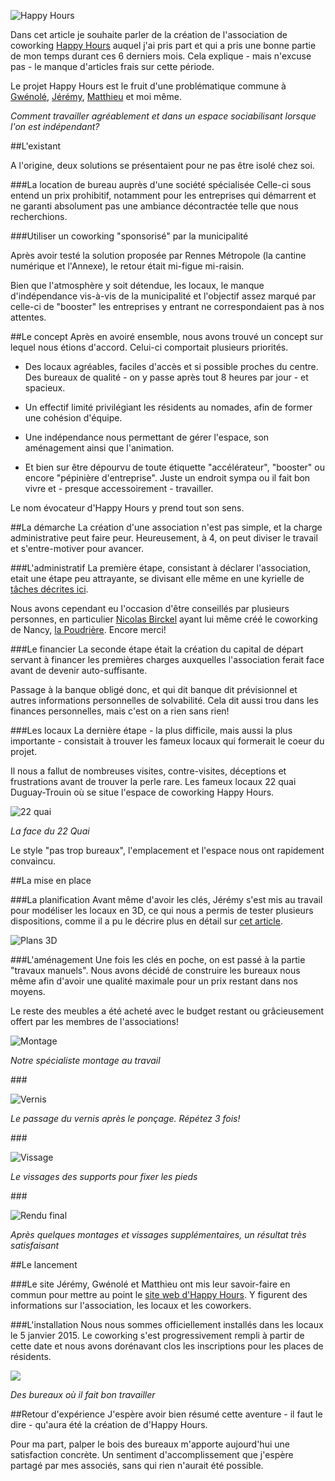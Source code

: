 ![Happy Hours](http://i.imgur.com/h0P5QfC.jpg)

Dans cet article je souhaite parler de la création de l'association de coworking [Happy Hours](http://happyh0urs.com) auquel j'ai pris part et qui a pris une bonne partie de mon temps durant ces 6 derniers mois. Cela explique - mais n'excuse pas - le manque d'articles frais sur cette période.

Le projet Happy Hours est le fruit d'une problématique commune à [Gwénolé](http://gweno.net), [Jérémy](http://jeremypaul.me), [Matthieu](http://matthieu-schneider.fr) et moi même. 

*Comment travailler agréablement et dans un espace sociabilisant lorsque l'on est indépendant?*

##L'existant

A l'origine, deux solutions se présentaient pour ne pas être isolé chez soi.

###La location de bureau auprès d'une société spécialisée
Celle-ci sous entend un prix prohibitif, notamment pour les entreprises qui démarrent et ne garanti absolument pas une ambiance décontractée telle que nous recherchions.

###Utiliser un coworking "sponsorisé" par la municipalité

Après avoir testé la solution proposée par Rennes Métropole (la cantine numérique et l'Annexe), le retour était mi-figue mi-raisin. 

Bien que l'atmosphère y soit détendue, les locaux, le manque d'indépendance vis-à-vis de la municipalité et l'objectif assez marqué par celle-ci de "booster" les entreprises y entrant ne correspondaient pas à nos attentes.

##Le concept
Après en avoiré ensemble, nous avons trouvé un concept sur lequel nous étions d'accord. Celui-ci comportait plusieurs priorités. 

- Des locaux agréables, faciles d'accès et si possible proches du centre. Des bureaux de qualité - on y passe après tout 8 heures par jour - et spacieux. 

- Un effectif limité privilégiant les résidents au nomades, afin de former une cohésion d'équipe.

- Une indépendance nous permettant de gérer l'espace, son aménagement ainsi que l'animation. 

- Et bien sur être dépourvu de toute étiquette "accélérateur", "booster" ou encore "pépinière d'entreprise". Juste un endroit sympa ou il fait bon vivre et - presque accessoirement - travailler. 

Le nom évocateur d'Happy Hours y prend tout son sens.


##La démarche
La création d'une association n'est pas simple, et la charge administrative peut faire peur. Heureusement, à 4, on peut diviser le travail et s'entre-motiver pour avancer.

###L'administratif
La première étape, consistant à déclarer l'association, etait une étape peu attrayante, se divisant elle même en une kyrielle de [tâches décrites ici](http://vosdroits.service-public.fr/associations/F3109.xhtml). 

Nous avons cependant eu l'occasion d'être conseillés par plusieurs personnes, en particulier [Nicolas Birckel](http://www.nicolas-birckel.fr/) ayant lui même créé le coworking de Nancy, [la Poudrière](http://www.poudriere.org/). Encore merci!

###Le financier
La seconde étape était la création du capital de départ servant à financer les premières charges auxquelles l'association ferait face avant de devenir auto-suffisante. 

Passage à la banque obligé donc, et qui dit banque dit prévisionnel et autres informations personnelles de solvabilité. Cela dit aussi trou dans les finances personnelles, mais c'est on a rien sans rien!

###Les locaux
La dernière étape - la plus difficile, mais aussi la plus importante - consistait à trouver les fameux locaux qui formerait le coeur du projet. 

Il nous a fallut de nombreuses visites, contre-visites, déceptions et frustrations avant de trouver la perle rare. Les fameux locaux 22 quai Duguay-Trouin où se situe l'espace de coworking Happy Hours.

![22 quai](http://i.imgur.com/UOBE0Ww.jpg)

*La face du 22 Quai*

Le style "pas trop bureaux", l'emplacement et l'espace nous ont rapidement convaincu.

##La mise en place

###La planification
Avant même d'avoir les clés, Jérémy s'est mis au travail pour modéliser les locaux en 3D, ce qui nous a permis de tester plusieurs dispositions, comme il a pu le décrire plus en détail sur [cet article](http://jeremypaul.me/project/happyhours.html).

![Plans 3D](http://i.imgur.com/Ut8WLFa.jpg)

###L'aménagement
Une fois les clés en poche, on est passé à la partie "travaux manuels". Nous avons décidé de construire les bureaux nous même afin d'avoir une qualité maximale pour un prix restant dans nos moyens. 

Le reste des meubles a été acheté avec le budget restant ou grâcieusement offert par les membres de l'associations!


![Montage](http://i.imgur.com/OMid8Cg.png)

*Notre spécialiste montage au travail*

### 

![Vernis](http://i.imgur.com/sl7ndlN.png)

*Le passage du vernis après le ponçage. Répétez 3 fois!*

### 

![Vissage](http://i.imgur.com/QEqqdla.png)

*Le vissages des supports pour fixer les pieds*

### 

![Rendu final](http://i.imgur.com/RadvxVn.jpg)

*Après quelques montages et vissages supplémentaires, un résultat très satisfaisant*

##Le lancement

###Le site 
Jérémy, Gwénolé et Matthieu ont mis leur savoir-faire en commun pour mettre au point le [site web d'Happy Hours](http://happyh0urs.com). Y figurent des informations sur l'association, les locaux et les coworkers.

###L'installation
Nous nous sommes officiellement installés dans les locaux le 5 janvier 2015. Le coworking s'est progressivement rempli à partir de cette date et nous avons dorénavant clos les inscriptions pour les places de résidents.

![](http://i.imgur.com/GMkQMBn.jpg)

*Des bureaux où il fait bon travailler*

##Retour d'expérience
J'espère avoir bien résumé cette aventure - il faut le dire - qu'aura été la création de d'Happy Hours. 

Pour ma part, palper le bois des bureaux m'apporte aujourd'hui une satisfaction concrète. Un sentiment d'accomplissement que j'espère partagé par mes associés, sans qui rien n'aurait été possible.
